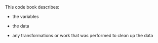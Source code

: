 
This code book describes:

 * the variables
 
 * the data
 
 * any transformations or work that was performed to clean up the data